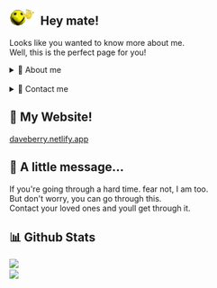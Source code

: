 <h2>
    <img src="images/wavey.gif" width="50">
    Hey mate!
</h2>
<p>
    Looks like you wanted to know more about me. <br>
    Well, this is the perfect page for you!
</p>


<!--About Me-->
<details>
    <summary>👤 About me</summary>
    <br>
    <p>
        I'm a <b>14 year old</b> <a href="https://en.wikipedia.org/wiki/Australian_Cattle_Dog" target="_blank">Blue Heeler</a>
        who codes! <br>
        I'm from <b>Malaysia</b>, I love dogs and cats, I do <b>FNF Modding</b> and no, I'm not a content
        creator.
    </p>
    <h2> 💻 Coding Languages </h2>
    <a href="https://skillicons.dev/" target="_blank">
        <img src="https://skillicons.dev/icons?i=haxeflixel,lua,html,css&theme=dark" class="center">
    </a>
    <h2> ❓ Hobbies </h2>
    <div>
        <img src="images/microphone.png" width="50">
        <img src="images/art palette.png" width="50">
    </div>
</details>
<br>

<!--Contact Me-->
<details>
    <br>
    <summary>📱 Contact me</summary>
    <p> Ill try my best to respond! </p>
    <h2>
        <a href="https://bsky.app/profile/daveberry.netlify.app/" target="_blank">Bluesky: daveberry.netlify.app</a> <br>
        <a href="https://daveberry.netlify.app/">Matrix: @daveberry:matrix.org</a> <br>
        <a href="https://daveberry.netlify.app/">Discord: daveberrys</a>
    </h2>
</details>

<h2> 📜 My Website! </h2>
<a href="https://daveberry.netlify.app/">daveberry.netlify.app</a>
<br>

<h2> 💬 A little message... </h2>
<p>
    If you're going through a hard time. fear not, I am too. <br>
    But don't worry, you can go through this. <br>
    Contact your loved ones and youll get through it.
</p>

<h2>📊 Github Stats</h2>
<a href="https://github.com/anuraghazragithub-readme-stats"target="_blank">
    <img src="https://github-readme-stats.vercel.app/api/wakatime?username=Daveberry&theme=tokyonight&layout=compact" class="center">
    <br>
    <img src="https://github-readme-stats.vercel.app/api?username=daveberrys&theme=tokyonight&layout=compact" class="center">
</a>
